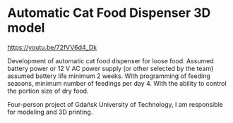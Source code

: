 # Automatic Cat Food Dispenser 3D model

https://youtu.be/72fVV6d4_Dk

Development of automatic cat food dispenser for loose food. Assumed battery power or 12 V AC power supply (or other selected by the team) assumed battery life minimum 2 weeks. With programming of feeding seasons, minimum number of feedings per day 4. With the ability to control the portion size of dry food.

Four-person project of Gdańsk University of Technology, I am responsible for modeling and 3D printing.
